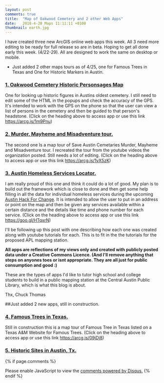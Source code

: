 ```yaml
---
layout: post
comments: true
title:  "Map of Oakwood Cemetery and 2 other Web Apps"
date:   2018-4-20 Maps 11:11:11 +0100
thumbnail: earth.jpg
---
```

I have created three new ArcGIS online web apps this week. All 3 need more editing to be ready for full release so are in beta. Hoping to get all done early this week. (4/22-29). All are designed to work the same on desktop or mobile.<br>

* Just added 2 other maps tours as of 4/25, one for Famous Trees in Texas and One for Historic Markers in Austin.  


### [1. Oakwood Cemetery Historic Personsages Map](https://arcg.is/1m9Pnu "Heading link")

One for looking up historic figures in Austins oldest cemetery. I still need to edit some of the HTML in the popups and check the accuracy of the GPS. It's intended to work with the GPS on the phone so that the user can view a list of persons in the cemetery and then be guided to that person's headstone. (Click on the heading above to access app or use this link https://arcg.is/1m9Pnu)

### [2. Murder, Mayheme and Misadventure tour.](https://arcg.is/1yX5zK "Heading link")

The second one Is a map tour of Save Austin Cemetaries Murder, Mayheme and Misadventure tour. I recreated the tour from the youtube videos the organization posted. Still needs a lot of editing. (Click on the heading above to access app or use this link https://arcg.is/1yX5zK)

### [3. Austin Homeless Services Locator.](https://goo.gl/HTqxrN "Heading link")
I am really proud of this one and think it could do a lot of good. My plan is to build out the framework which is close to done and then get some help filling in all the data for individual homeless services during the upcoming [Austin Hack For Change](http://atxhackforchange.org/ "Heading link"). It is intended to allow the user to put in an address or point on the map and then be given any services available within a certain distance and the details like time and phone number for each service. (Click on the heading above to access app or use this link https://goo.gl/HTqxrN)

I'll be following up this post with one describing how each one was created along with youtube tutorials for each. This is to fit in the the tutorials for the proposed APL mapping station.

**All apps are reflections of my views only and created with publicly posted data under a Creative Commons Licence.  (And I'll remove anything that steps on anyones toes or isnt appropriate. They are all just for public consumption and good :)**

These are the types of apps I'd like to tutor high school and college students to build in a public mapping station at the Central Austin Public Library, which is what this blog is about.

Thx, Chuck Thomas

##Just added 2 new apps, still in construction.<br>
### [4. Famous Trees in Texas.](https://arcg.is/09jDj8 "Heading link")<br>
Still in construction this is a map tour of Famous Tree in Texas listed on a Texas A&M Website for Famous Trees. 
(Click on the heading above to access app or use this link https://arcg.is/09jDj8)

### [5. Historic Sites in Austin, Tx.](https://arcg.is/1zLmqy "Heading link")<br>
{% if page.comments %} 
<div id="disqus_thread"></div>
<script>

/**
*  RECOMMENDED CONFIGURATION VARIABLES: EDIT AND UNCOMMENT THE SECTION BELOW TO INSERT DYNAMIC VALUES FROM YOUR PLATFORM OR CMS.
*  LEARN WHY DEFINING THESE VARIABLES IS IMPORTANT: https://disqus.com/admin/universalcode/#configuration-variables*/
/*
var disqus_config = function () {
this.page.url = PAGE_URL;  // Replace PAGE_URL with your page's canonical URL variable
this.page.identifier = PAGE_IDENTIFIER; // Replace PAGE_IDENTIFIER with your page's unique identifier variable
};
*/
(function() { // DON'T EDIT BELOW THIS LINE
var d = document, s = d.createElement('script');
s.src = 'https://http-esri4apl-site.disqus.com/embed.js';
s.setAttribute('data-timestamp', +new Date());
(d.head || d.body).appendChild(s);
})();
</script>
<noscript>Please enable JavaScript to view the <a href="https://disqus.com/?ref_noscript">comments powered by Disqus.</a></noscript>
{% endif %}
